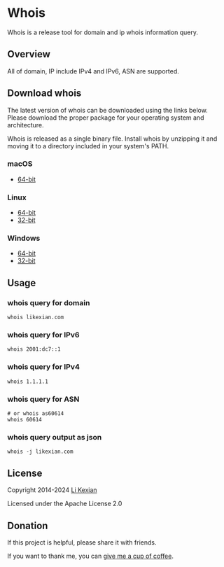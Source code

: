 # Whois

Whois is a release tool for domain and ip whois information query.

## Overview

All of domain, IP include IPv4 and IPv6, ASN are supported.

## Download whois

The latest version of whois can be downloaded using the links below. Please download the proper package for your operating system and architecture.

Whois is released as a single binary file. Install whois by unzipping it and moving it to a directory included in your system's PATH.

### macOS

- [64-bit](https://github.com/thrawn01/whois/releases/latest/download/whois-darwin-amd64.tar.gz)

### Linux

- [64-bit](https://github.com/thrawn01/whois/releases/latest/download/whois-linux-amd64.tar.gz)
- [32-bit](https://github.com/thrawn01/whois/releases/latest/download/whois-linux-386.tar.gz)

### Windows

- [64-bit](https://github.com/thrawn01/whois/releases/latest/download/whois-windows-amd64.zip)
- [32-bit](https://github.com/thrawn01/whois/releases/latest/download/whois-windows-386.zip)

## Usage

### whois query for domain

```shell
whois likexian.com
```

### whois query for IPv6

```shell
whois 2001:dc7::1
```

### whois query for IPv4

```shell
whois 1.1.1.1
```

### whois query for ASN

```shell
# or whois as60614
whois 60614
```

### whois query output as json

```shell
whois -j likexian.com
```

## License

Copyright 2014-2024 [Li Kexian](https://www.likexian.com/)

Licensed under the Apache License 2.0

## Donation

If this project is helpful, please share it with friends.

If you want to thank me, you can [give me a cup of coffee](https://www.likexian.com/donate/).
